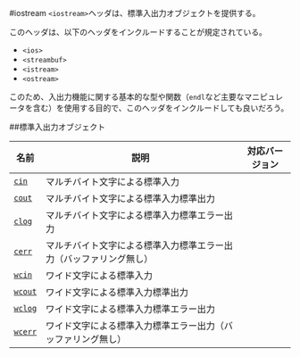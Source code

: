 #iostream
`<iostream>`ヘッダは、標準入出力オブジェクトを提供する。

このヘッダは、以下のヘッダをインクルードすることが規定されている。

- `<ios>`
- `<streambuf>`
- `<istream>`
- `<ostream>`

このため、入出力機能に関する基本的な型や関数（`endl`など主要なマニピュレータを含む）を使用する目的で、このヘッダをインクルードしても良いだろう。

##標準入出力オブジェクト

| 名前 | 説明 | 対応バージョン |
|--------------------------------|--------------------------------------------------------------------|-------|
| [`cin`](./iostream/cin.md)     | マルチバイト文字による標準入力                                     |  |
| [`cout`](./iostream/cout.md)   | マルチバイト文字による標準入力標準出力                             |  |
| [`clog`](./iostream/clog.md)   | マルチバイト文字による標準入力標準エラー出力                       |  |
| [`cerr`](./iostream/cerr.md)   | マルチバイト文字による標準入力標準エラー出力（バッファリング無し） |  |
| [`wcin`](./iostream/wcin.md)   | ワイド文字による標準入力                                           |  |
| [`wcout`](./iostream/wcout.md) | ワイド文字による標準入力標準出力                                   |  |
| [`wclog`](./iostream/wclog.md) | ワイド文字による標準入力標準エラー出力                             |  |
| [`wcerr`](./iostream/wcerr.md) | ワイド文字による標準入力標準エラー出力（バッファリング無し）       |  |

